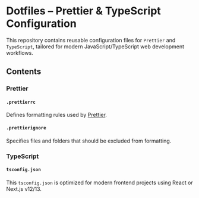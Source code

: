 # Dotfiles – Prettier & TypeScript Configuration

This repository contains reusable configuration files for `Prettier` and `TypeScript`, tailored for modern JavaScript/TypeScript web development workflows.

## Contents

### Prettier

#### `.prettierrc`

Defines formatting rules used by [Prettier](https://prettier.io/).

#### `.prettierignore`

Specifies files and folders that should be excluded from formatting.

### TypeScript

#### `tsconfig.json`

This `tsconfig.json` is optimized for modern frontend projects using React or Next.js v12/13.
